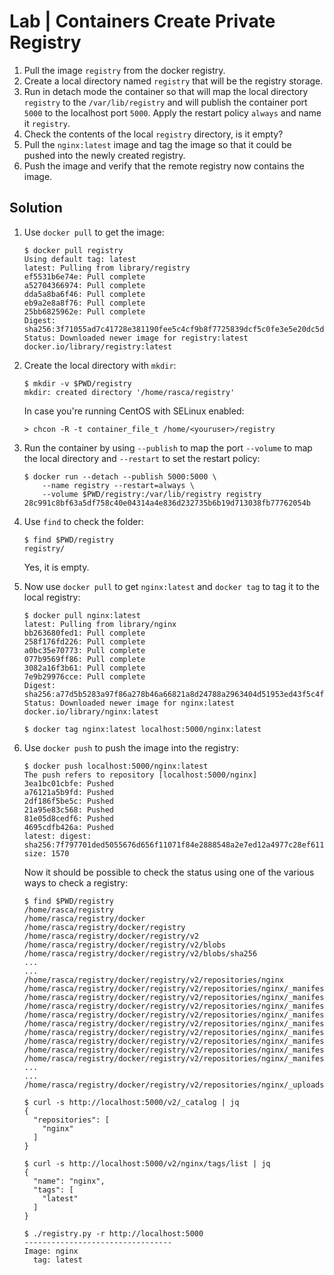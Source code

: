 # Lab | Containers Create Private Registry

1. Pull the image `registry` from the docker registry.
2. Create a local directory named `registry` that will be the registry storage.
3. Run in detach mode the container so that will map the local directory
   `registry` to the `/var/lib/registry` and will publish the container port
   `5000` to the localhost port `5000`. Apply the restart policy `always` and
   name it `registry`.
4. Check the contents of the local `registry` directory, is it empty?
5. Pull the `nginx:latest` image and tag the image so that it could be pushed
   into the newly created registry.
6. Push the image and verify that the remote registry now contains the image.

## Solution

1. Use `docker pull` to get the image:

   ```console
   $ docker pull registry
   Using default tag: latest
   latest: Pulling from library/registry
   ef5531b6e74e: Pull complete 
   a52704366974: Pull complete 
   dda5a8ba6f46: Pull complete 
   eb9a2e8a8f76: Pull complete 
   25bb6825962e: Pull complete 
   Digest: sha256:3f71055ad7c41728e381190fee5c4cf9b8f7725839dcf5c0fe3e5e20dc5db1fa
   Status: Downloaded newer image for registry:latest
   docker.io/library/registry:latest
   ```

2. Create the local directory with `mkdir`:

   ```console
   $ mkdir -v $PWD/registry
   mkdir: created directory '/home/rasca/registry'
   ```

   In case you're running CentOS with SELinux enabled:

   ```console
   > chcon -R -t container_file_t /home/<youruser>/registry
   ```

3. Run the container by using `--publish` to map the port `--volume` to map the
   local directory and `--restart` to set the restart policy:

   ```console
   $ docker run --detach --publish 5000:5000 \
       --name registry --restart=always \
       --volume $PWD/registry:/var/lib/registry registry
   28c991c8bf63a5df758c40e04314a4e836d232735b6b19d713038fb77762054b
   ```

4. Use `find` to check the folder:

   ```console
   $ find $PWD/registry
   registry/
   ```

   Yes, it is empty.

5. Now use `docker pull` to get `nginx:latest` and `docker tag` to tag it to the
   local registry:

   ```console
   $ docker pull nginx:latest
   latest: Pulling from library/nginx
   bb263680fed1: Pull complete 
   258f176fd226: Pull complete 
   a0bc35e70773: Pull complete 
   077b9569ff86: Pull complete 
   3082a16f3b61: Pull complete 
   7e9b29976cce: Pull complete 
   Digest: sha256:a77d5b5283a97f86a278b46a66821a8d24788a2963404d51953ed43f5c4f61f3
   Status: Downloaded newer image for nginx:latest
   docker.io/library/nginx:latest

   $ docker tag nginx:latest localhost:5000/nginx:latest
   ```

6. Use `docker push` to push the image into the registry:

   ```console
   $ docker push localhost:5000/nginx:latest
   The push refers to repository [localhost:5000/nginx]
   3ea1bc01cbfe: Pushed 
   a76121a5b9fd: Pushed 
   2df186f5be5c: Pushed 
   21a95e83c568: Pushed 
   81e05d8cedf6: Pushed 
   4695cdfb426a: Pushed 
   latest: digest: sha256:7f797701ded5055676d656f11071f84e2888548a2e7ed12a4977c28ef6114b17 size: 1570
   ```

   Now it should be possible to check the status using one of the various ways
   to check a registry:

   ```
   $ find $PWD/registry
   /home/rasca/registry
   /home/rasca/registry/docker
   /home/rasca/registry/docker/registry
   /home/rasca/registry/docker/registry/v2
   /home/rasca/registry/docker/registry/v2/blobs
   /home/rasca/registry/docker/registry/v2/blobs/sha256
   ...
   ...
   /home/rasca/registry/docker/registry/v2/repositories/nginx
   /home/rasca/registry/docker/registry/v2/repositories/nginx/_manifests
   /home/rasca/registry/docker/registry/v2/repositories/nginx/_manifests/revisions
   /home/rasca/registry/docker/registry/v2/repositories/nginx/_manifests/revisions/sha256
   /home/rasca/registry/docker/registry/v2/repositories/nginx/_manifests/revisions/sha256/7f797701ded5055676d656f11071f84e2888548a2e7ed12a4977c28ef6114b17
   /home/rasca/registry/docker/registry/v2/repositories/nginx/_manifests/revisions/sha256/7f797701ded5055676d656f11071f84e2888548a2e7ed12a4977c28ef6114b17/link
   /home/rasca/registry/docker/registry/v2/repositories/nginx/_manifests/tags
   /home/rasca/registry/docker/registry/v2/repositories/nginx/_manifests/tags/latest
   /home/rasca/registry/docker/registry/v2/repositories/nginx/_manifests/tags/latest/index
   /home/rasca/registry/docker/registry/v2/repositories/nginx/_manifests/tags/latest/index/sha256
   ...
   ...
   /home/rasca/registry/docker/registry/v2/repositories/nginx/_uploads

   $ curl -s http://localhost:5000/v2/_catalog | jq
   {
     "repositories": [
       "nginx"
     ]
   }

   $ curl -s http://localhost:5000/v2/nginx/tags/list | jq
   {
     "name": "nginx",
     "tags": [
       "latest"
     ]
   }

   $ ./registry.py -r http://localhost:5000
   ---------------------------------
   Image: nginx
     tag: latest
   ```
